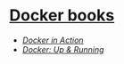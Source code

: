 # [Docker books](./books/)

* [_Docker in Action_](./books/Docker%20in%20Action%20(Jeff%20Nickoloff,%20Stephen%20Kuenzli)%20(Z-Library).pdf)
* [_Docker: Up & Running_](./books/Sean%20P.%20Kane,%20Karl%20Matthias%20-%20Docker_%20Up%20&%20Running_%20Shipping%20Reliable%20Containers%20in%20Production-O'Reilly%20Media%20(2023).pdf)